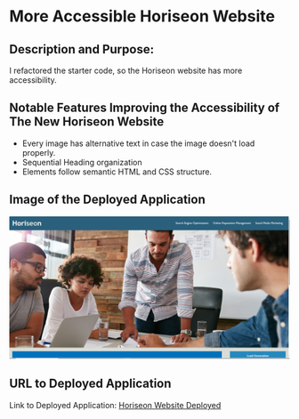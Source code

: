 # More Accessible Horiseon Website

## Description and Purpose: 
I refactored the starter code, so the Horiseon website has more accessibility. 

## Notable Features Improving the Accessibility of The New Horiseon Website
* Every image has alternative text in case the image doesn't load properly. 
* Sequential Heading organization 
* Elements follow semantic HTML and CSS structure. 

## Image of the Deployed Application
![Horiseon Website](https://github.com/Fuvolution/more-accessible-Horiseon-website/blob/main/assets/images/accessible-horiseon-website.PNG)

## URL to Deployed Application
Link to Deployed Application: [Horiseon Website Deployed](https://fuvolution.github.io/more-accessible-Horiseon-website/)
